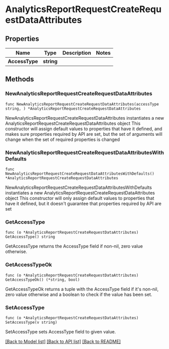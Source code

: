 # AnalyticsReportRequestCreateRequestDataAttributes

## Properties

Name | Type | Description | Notes
------------ | ------------- | ------------- | -------------
**AccessType** | **string** |  | 

## Methods

### NewAnalyticsReportRequestCreateRequestDataAttributes

`func NewAnalyticsReportRequestCreateRequestDataAttributes(accessType string, ) *AnalyticsReportRequestCreateRequestDataAttributes`

NewAnalyticsReportRequestCreateRequestDataAttributes instantiates a new AnalyticsReportRequestCreateRequestDataAttributes object
This constructor will assign default values to properties that have it defined,
and makes sure properties required by API are set, but the set of arguments
will change when the set of required properties is changed

### NewAnalyticsReportRequestCreateRequestDataAttributesWithDefaults

`func NewAnalyticsReportRequestCreateRequestDataAttributesWithDefaults() *AnalyticsReportRequestCreateRequestDataAttributes`

NewAnalyticsReportRequestCreateRequestDataAttributesWithDefaults instantiates a new AnalyticsReportRequestCreateRequestDataAttributes object
This constructor will only assign default values to properties that have it defined,
but it doesn't guarantee that properties required by API are set

### GetAccessType

`func (o *AnalyticsReportRequestCreateRequestDataAttributes) GetAccessType() string`

GetAccessType returns the AccessType field if non-nil, zero value otherwise.

### GetAccessTypeOk

`func (o *AnalyticsReportRequestCreateRequestDataAttributes) GetAccessTypeOk() (*string, bool)`

GetAccessTypeOk returns a tuple with the AccessType field if it's non-nil, zero value otherwise
and a boolean to check if the value has been set.

### SetAccessType

`func (o *AnalyticsReportRequestCreateRequestDataAttributes) SetAccessType(v string)`

SetAccessType sets AccessType field to given value.



[[Back to Model list]](../README.md#documentation-for-models) [[Back to API list]](../README.md#documentation-for-api-endpoints) [[Back to README]](../README.md)


